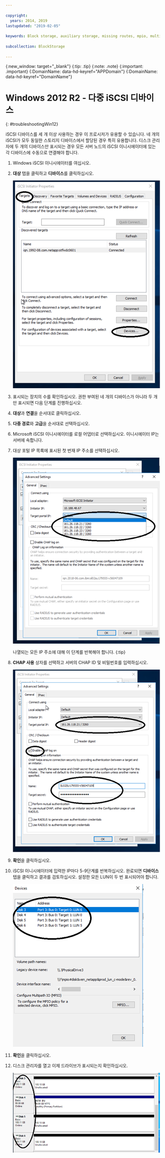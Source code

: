 ```yaml
---

copyright:
  years: 2014, 2019
lastupdated: "2019-02-05"

keywords: Block storage, auxiliary storage, missing routes, mpio, multipath, windows, troubleshooting

subcollection: BlockStorage

---
```


{:new_window: target="_blank"}
{:tip: .tip}
{:note: .note}
{:important: .important}
{:DomainName: data-hd-keyref="APPDomain"}
{:DomainName: data-hd-keyref="DomainName"}


# Windows 2012 R2 - 다중 iSCSI 디바이스
{: #troubleshootingWin12}

iSCSI 디바이스를 세 개 이상 사용하는 경우 이 프로시저가 유용할 수 있습니다. 네 개의 iSCSI가 모두 동일한 스토리지 디바이스에서 할당된 경우 특히 유용합니다. 디스크 관리자에 두 개의 디바이스만 표시되는 경우 모든 서버 노드의 iSCSI 이니시에이터에 있는 각 디바이스에 수동으로 연결해야 합니다.

1. Windows iSCSI 이니시에이터를 여십시오.
2. **대상** 탭을 클릭하고 **디바이스**를 클릭하십시오.

   ![iSCSI 이니시에이터 특성](/images/win12-ts1.png)
3. 표시되는 장치의 수를 확인하십시오. 권한 부여된 네 개의 디바이스가 아니라 두 개만 표시되면 다음 단계를 진행하십시오.
4. **대상**과 **연결**을 순서대로 클릭하십시오.
5. **다중 경로**와 **고급**을 순서대로 선택하십시오.
6. Microsoft iSCSI 이니시에이터를 로컬 어댑터로 선택하십시오. 이니시에이터 IP는 서버에 속합니다.
7. 대상 포털 IP 목록에 표시된 첫 번재 IP 주소를 선택하십시오.

   ![고급 설정, IP 주소](/images/win12-ts3.png)

   나열되는 모든 IP 주소에 대해 이 단계를 반복해야 합니다.
   {:tip}

8. **CHAP 사용** 상자를 선택하고 서버의 CHAP ID 및 비밀번호를 입력하십시오.

   ![고급 설정, CHAP](/images/win12-ts4.png)
9. **확인**을 클릭하십시오.
10. iSCSI 이니시에이터에 입력한 IP마다 5-9단계를 반복하십시오. 완료되면 **디바이스** 탭을 클릭하고 결과를 검토하십시오. 설정한 모든 LUN이 두 번 표시되어야 합니다.

    ![디바이스 탭](/images/win12-ts5.png)
11. **확인**을 클릭하십시오.
12. 디스크 관리자를 열고 이제 드라이브가 표시되는지 확인하십시오.

    ![디바이스 관리자](/images/win12-ts6.png)
